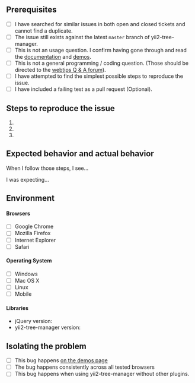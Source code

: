 ## Prerequisites

- [ ] I have searched for similar issues in both open and closed tickets and cannot find a duplicate.
- [ ] The issue still exists against the latest `master` branch of yii2-tree-manager.
- [ ] This is not an usage question. I confirm having gone through and read the [documentation](http://demos.krajee.com/tree-manager) and [demos](http://demos.krajee.com/tree-manager-demo/tree-view).
- [ ] This is not a general programming / coding question. (Those should be directed to the [webtips Q & A forum](http://webtips.krajee.com/questions)).
- [ ] I have attempted to find the simplest possible steps to reproduce the issue.
- [ ] I have included a failing test as a pull request (Optional).

## Steps to reproduce the issue

1.
2.
3.

## Expected behavior and actual behavior

When I follow those steps, I see...

I was expecting...

## Environment

#### Browsers

- [ ] Google Chrome
- [ ] Mozilla Firefox
- [ ] Internet Explorer
- [ ] Safari

#### Operating System

- [ ] Windows
- [ ] Mac OS X
- [ ] Linux
- [ ] Mobile

#### Libraries

- jQuery version:
- yii2-tree-manager version:

## Isolating the problem

- [ ] This bug happens [on the demos page](http://demos.krajee.com/tree-manager-demo/tree-view)
- [ ] The bug happens consistently across all tested browsers
- [ ] This bug happens when using yii2-tree-manager without other plugins.